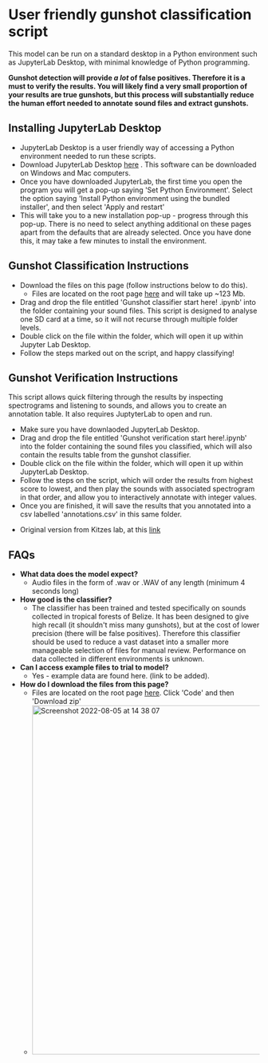 # User friendly gunshot classification script

 This model can be run on a standard desktop in a Python environment such as JupyterLab Desktop, with minimal knowledge of Python programming.
 
**Gunshot detection will provide *a lot* of false positives. Therefore it is a must to verify the results. You will likely find a very small proportion of your results are true gunshots, but this process will substantially reduce the human effort needed to annotate sound files and extract gunshots.**

## Installing JupyterLab Desktop ##
* JupyterLab Desktop is a user friendly way of accessing a Python environment needed to run these scripts.
* Download JupyterLab Desktop [here](https://github.com/jupyterlab/jupyterlab-desktop#download) . This software can be downloaded on Windows and Mac computers.
 * Once you have downloaded JupyterLab, the first time you open the program you will get a pop-up saying 'Set Python Environment'. Select the option saying 'Install Python environment using the bundled installer', and then select 'Apply and restart'
 * This will take you to a new installation pop-up - progress through this pop-up. There is no need to select anything additional on these pages apart from the defaults that are already selected. Once you have done this, it may take a few minutes to install the environment. 


## Gunshot Classification Instructions ##
* Download the files on this page (follow instructions below to do this).
  * Files are located on the root page [here](https://github.com/lydiakatsis/tropical_forest_gunshot_classifier) and will take up ~123 Mb.
* Drag and drop the file entitled 'Gunshot classifier start here! .ipynb' into the folder containing your sound files. This script is designed to analyse one SD card at a time, so it will not recurse through multiple folder levels. 
* Double click on the file within the folder, which will open it up within Jupyter Lab Desktop.
* Follow the steps marked out on the script, and happy classifying!
 

## Gunshot Verification Instructions ##
This script allows quick filtering through the results by inspecting spectrograms and listening to sounds, and allows you to create an annotation table. It also requires JuptyterLab to open and run. 

* Make sure you have downlaoded JupyterLab Desktop.
* Drag and drop the file entitled 'Gunshot verification start here!.ipynb' into the folder containing the sound files you classified, which will also contain the results table from the gunshot classifier.
* Double click on the file within the folder, which will open it up within JupyterLab Desktop.
* Follow the steps on the script, which will order the results from highest score to lowest, and then play the sounds with associated spectrogram in that order, and allow you to interactively annotate with integer values.
* Once you are finished, it will save the results that you annotated into a csv labelled 'annotations.csv' in this same folder.

- Original version from Kitzes lab, at this [link](https://github.com/kitzeslab/bioacoustics-cookbook/blob/main/top-down-listening.ipynb)


## FAQs ##
* **What data does the model expect?**
  * Audio files in the form of .wav or .WAV of any length (minimum 4 seconds long)
* **How good is the classifier?**
  *  The classifier has been trained and tested specifically on sounds collected in tropical forests of Belize. It has been designed to give high recall (it shouldn't miss many gunshots), but at the cost of lower precision (there will be false positives). Therefore this classifier should be used to reduce a vast dataset into a smaller more manageable selection of files for manual review. Performance on data collected in different environments is unknown.
* **Can I access example files to trial to model?**
  * Yes - example data are found here. (link to be added).
* **How do I download the files from this page?**
  * Files are located on the root page [here](https://github.com/lydiakatsis/tropical_forest_gunshot_classifier). Click 'Code' and then 'Download zip'
  * <img width="700" alt="Screenshot 2022-08-05 at 14 38 07" src="https://user-images.githubusercontent.com/72734966/183140838-9dae6da6-0780-4768-a9fb-900c3310bed9.png">
